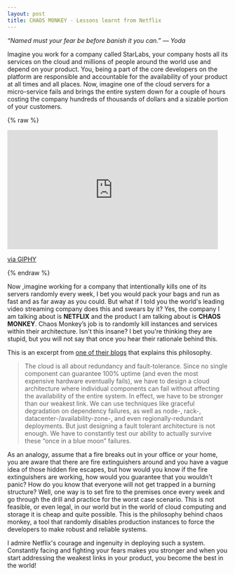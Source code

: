 ```yaml
---
layout: post
title: CHAOS MONKEY - Lessons learnt from Netflix
---
```


<cite> “Named must your fear be before banish it you can.”
— Yoda </cite>

Imagine you work for a company called StarLabs, your company hosts all its
services on the cloud and millions of people around the world use and depend on your product.
You, being a part of the core developers on the platform are responsible and accountable for
the availability of your product at all times and all places. Now, imagine one of the cloud servers
for a micro-service fails and brings the entire system down for a couple of hours costing the company hundreds of thousands
of dollars and a sizable portion of your customers.

{% raw %}
<iframe src="https://giphy.com/embed/VjAB0fOmK15Ze" width="480" height="271" frameBorder="0" class="giphy-embed" allowFullScreen></iframe><p><a href="https://giphy.com/gifs/monkey-VjAB0fOmK15Ze">via GIPHY</a></p>
{% endraw %}

Now ,imagine working for a company that intentionally kills one of its servers randomly every week, I bet you
would pack your bags and run as fast and as far away as you could. But what if I told you the
world's leading video streaming company does this and swears by it? Yes, the company I am talking about is **NETFLIX** and
the product I am talking about is **CHAOS MONKEY**. Chaos Monkey’s job is to randomly kill instances and services within their architecture.
Isn't this insane? I bet you're thinking they are stupid, but you will not say that once you hear their rationale behind this.

This is an excerpt from <a href="https://medium.com/netflix-techblog/the-netflix-simian-army-16e57fbab116">one of their blogs</a> that explains
this philosophy.

> The cloud is all about redundancy and fault-tolerance. Since no single component can guarantee
> 100% uptime (and even the most expensive hardware eventually fails), we have to design a cloud architecture
> where individual components can fail without affecting the availability of the entire system. In effect, we
> have to be stronger than our weakest link. We can use techniques like graceful degradation on dependency
> failures, as well as node-, rack-, datacenter-/availability-zone-, and even regionally-redundant deployments.
> But just designing a fault tolerant architecture is not enough. We have to constantly test our ability to actually
> survive these “once in a blue moon” failures.

As an analogy, assume that a fire breaks out in your office or your home, you are aware that there are fire extinguishers around
and you have a vague idea of those hidden fire escapes, but how would you know if the fire extinguishers are working, how would you guarantee
that you wouldn't panic? How do you know that everyone will not get trapped in a burning structure? Well, one way is to set fire to the premises
once every week and go through the drill and practice for the worst case scenario. This is not feasible, or even legal, in our world but in the world of cloud computing and storage it is cheap and quite possible. This is the philosophy behind chaos monkey, a tool that randomly disables production instances to force the developers to make robust and reliable systems.

I admire Netflix's courage and ingenuity in deploying such a system. Constantly facing and fighting your fears makes you stronger and when you start addressing the weakest links in your product, you become the best in the world!
